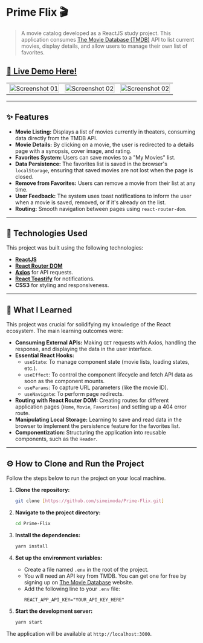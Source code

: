 # Prime Flix 🎬

> A movie catalog developed as a ReactJS study project. This application consumes [The Movie Database (TMDB)](https://www.themoviedb.org/) API to list current movies, display details, and allow users to manage their own list of favorites.

**[🚀 Live Demo Here!](https://SEU_LINK_DO_GITHUB_PAGES.io)**
---

<table>
  <tr>
    <td><img src="./images/screenshot01.png" alt="Screenshot 01" width="100%"></td>
    <td><img src="./images/screenshot02.png" alt="Screenshot 02" width="100%"></td>
    <td><img src="./images/screenshot03.png" alt="Screenshot 02" width="100%"></td>
  </tr>
</table>

---

## ✨ Features

* **Movie Listing:** Displays a list of movies currently in theaters, consuming data directly from the TMDB API.
* **Movie Details:** By clicking on a movie, the user is redirected to a details page with a synopsis, cover image, and rating.
* **Favorites System:** Users can save movies to a "My Movies" list.
* **Data Persistence:** The favorites list is saved in the browser's `localStorage`, ensuring that saved movies are not lost when the page is closed.
* **Remove from Favorites:** Users can remove a movie from their list at any time.
* **User Feedback:** The system uses toast notifications to inform the user when a movie is saved, removed, or if it's already on the list.
* **Routing:** Smooth navigation between pages using `react-router-dom`.

---

## 🚀 Technologies Used

This project was built using the following technologies:

* **[ReactJS](https://reactjs.org/)**
* **[React Router DOM](https://reactrouter.com/web/guides/quick-start)**
* **[Axios](https://axios-http.com/)** for API requests.
* **[React Toastify](https://fkhadra.github.io/react-toastify/introduction)** for notifications.
* **CSS3** for styling and responsiveness.

---

## 🧠 What I Learned

This project was crucial for solidifying my knowledge of the React ecosystem. The main learning outcomes were:

* **Consuming External APIs:** Making `GET` requests with Axios, handling the response, and displaying the data in the user interface.
* **Essential React Hooks:**
    * `useState`: To manage component state (movie lists, loading states, etc.).
    * `useEffect`: To control the component lifecycle and fetch API data as soon as the component mounts.
    * `useParams`: To capture URL parameters (like the movie ID).
    * `useNavigate`: To perform page redirects.
* **Routing with React Router DOM:** Creating routes for different application pages (`Home`, `Movie`, `Favorites`) and setting up a 404 error route.
* **Manipulating Local Storage:** Learning to save and read data in the browser to implement the persistence feature for the favorites list.
* **Componentization:** Structuring the application into reusable components, such as the `Header`.

---

## ⚙️ How to Clone and Run the Project

Follow the steps below to run the project on your local machine.

1.  **Clone the repository:**
    ```bash
    git clone [https://github.com/simeimoda/Prime-Flix.git]
    ```

2.  **Navigate to the project directory:**
    ```bash
    cd Prime-Flix
    ```

3.  **Install the dependencies:**
    ```bash
    yarn install
    ```

4.  **Set up the environment variables:**
    * Create a file named `.env` in the root of the project.
    * You will need an API key from TMDB. You can get one for free by signing up on [The Movie Database](https://www.themoviedb.org/documentation/api) website.
    * Add the following line to your `.env` file:
        ```
        REACT_APP_API_KEY="YOUR_API_KEY_HERE"
        ```

5.  **Start the development server:**
    ```bash
    yarn start
    ```

The application will be available at `http://localhost:3000`.
